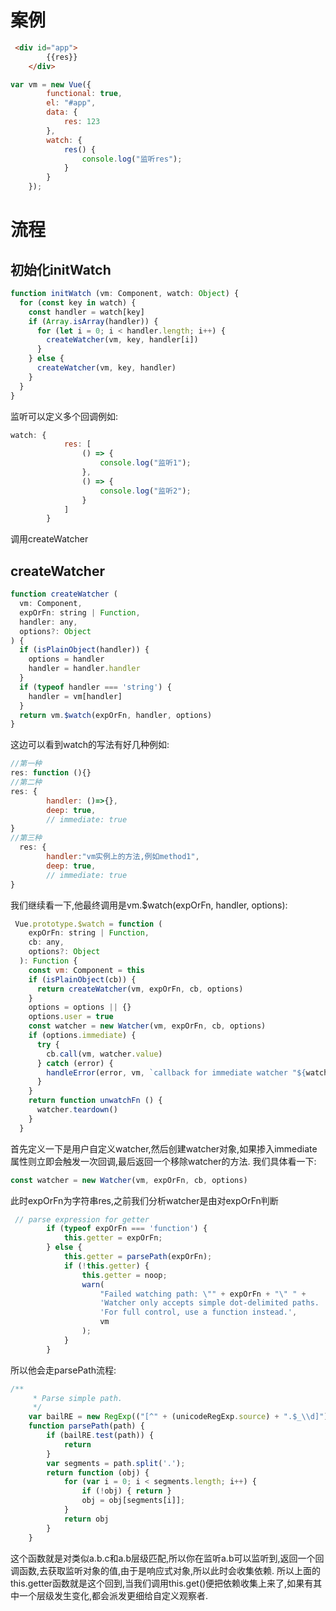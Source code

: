 # 案例
```html
 <div id="app">
        {{res}}
    </div>
```
```javascript
var vm = new Vue({
        functional: true,
        el: "#app",
        data: {
            res: 123
        },
        watch: {
            res() {
                console.log("监听res");
            }
        }
    });
```
# 流程
## 初始化initWatch
```javascript
function initWatch (vm: Component, watch: Object) {
  for (const key in watch) {
    const handler = watch[key]
    if (Array.isArray(handler)) {
      for (let i = 0; i < handler.length; i++) {
        createWatcher(vm, key, handler[i])
      }
    } else {
      createWatcher(vm, key, handler)
    }
  }
}
```
监听可以定义多个回调例如:
```javascript
watch: {
            res: [
                () => {
                    console.log("监听1");
                },
                () => {
                    console.log("监听2");
                }
            ]
        }
```
调用createWatcher
## createWatcher
```javascript
function createWatcher (
  vm: Component,
  expOrFn: string | Function,
  handler: any,
  options?: Object
) {
  if (isPlainObject(handler)) {
    options = handler
    handler = handler.handler
  }
  if (typeof handler === 'string') {
    handler = vm[handler]
  }
  return vm.$watch(expOrFn, handler, options)
}
```
这边可以看到watch的写法有好几种例如:
```javascript
//第一种
res: function (){}
//第二种
res: {
        handler: ()=>{},
        deep: true,
        // immediate: true
}
//第三种
  res: {
        handler:"vm实例上的方法,例如method1",
        deep: true,
        // immediate: true
}      
```
我们继续看一下,他最终调用是vm.$watch(expOrFn, handler, options):
```javascript
 Vue.prototype.$watch = function (
    expOrFn: string | Function,
    cb: any,
    options?: Object
  ): Function {
    const vm: Component = this
    if (isPlainObject(cb)) {
      return createWatcher(vm, expOrFn, cb, options)
    }
    options = options || {}
    options.user = true
    const watcher = new Watcher(vm, expOrFn, cb, options)
    if (options.immediate) {
      try {
        cb.call(vm, watcher.value)
      } catch (error) {
        handleError(error, vm, `callback for immediate watcher "${watcher.expression}"`)
      }
    }
    return function unwatchFn () {
      watcher.teardown()
    }
  }
```
首先定义一下是用户自定义watcher,然后创建watcher对象,如果掺入immediate属性则立即会触发一次回调,最后返回一个移除watcher的方法.
我们具体看一下:
```javascript
const watcher = new Watcher(vm, expOrFn, cb, options)
```
此时expOrFn为字符串res,之前我们分析watcher是由对expOrFn判断
```javascript
 // parse expression for getter
        if (typeof expOrFn === 'function') {
            this.getter = expOrFn;
        } else {
            this.getter = parsePath(expOrFn);
            if (!this.getter) {
                this.getter = noop;
                warn(
                    "Failed watching path: \"" + expOrFn + "\" " +
                    'Watcher only accepts simple dot-delimited paths. ' +
                    'For full control, use a function instead.',
                    vm
                );
            }
        }
```
所以他会走parsePath流程:
```javascript
/**
     * Parse simple path.
     */
    var bailRE = new RegExp(("[^" + (unicodeRegExp.source) + ".$_\\d]"));
    function parsePath(path) {
        if (bailRE.test(path)) {
            return
        }
        var segments = path.split('.');
        return function (obj) {
            for (var i = 0; i < segments.length; i++) {
                if (!obj) { return }
                obj = obj[segments[i]];
            }
            return obj
        }
    }
```
这个函数就是对类似a.b.c和a.b层级匹配,所以你在监听a.b可以监听到,返回一个回调函数,去获取监听对象的值,由于是响应式对象,所以此时会收集依赖.
所以上面的this.getter函数就是这个回到,当我们调用this.get()便把依赖收集上来了,如果有其中一个层级发生变化,都会派发更细给自定义观察者.
